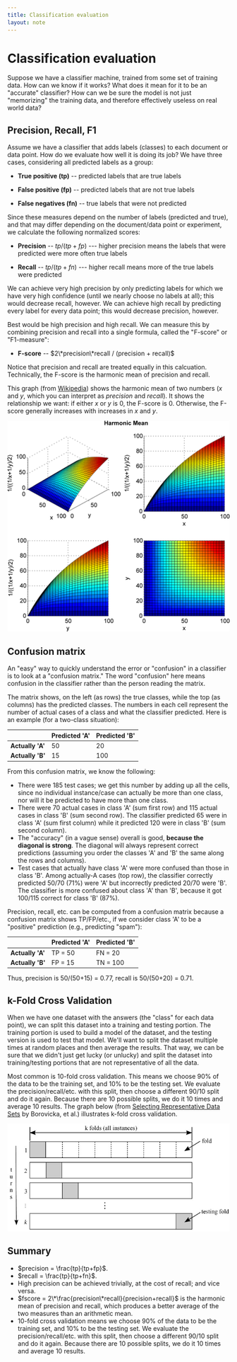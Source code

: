 ```yaml
---
title: Classification evaluation
layout: note
---
```


# Classification evaluation

Suppose we have a classifier machine, trained from some set of training data. How can we know if it works? What does it mean for it to be an "accurate" classifier? How can we be sure the model is not just "memorizing" the training data, and therefore effectively useless on real world data?

## Precision, Recall, F1

Assume we have a classifier that adds labels (classes) to each document or data point. How do we evaluate how well it is doing its job? We have three cases, considering all predicted labels as a group:

- **True positive (tp)** -- predicted labels that are true labels

- **False positive (fp)** -- predicted labels that are not true labels

- **False negatives (fn)** -- true labels that were not predicted

Since these measures depend on the number of labels (predicted and true), and that may differ depending on the document/data point or experiment, we calculate the following normalized scores:

- **Precision** -- $tp/(tp+fp)$ --- higher precision means the labels that were predicted were more often true labels

- **Recall** -- $tp/(tp+fn)$ --- higher recall means more of the true labels were predicted

We can achieve very high precision by only predicting labels for which we have very high confidence (until we nearly choose no labels at all); this would decrease recall, however. We can achieve high recall by predicting every label for every data point; this would decrease precision, however.

Best would be high precision and high recall. We can measure this by combining precision and recall into a single formula, called the "F-score" or "F1-measure":

- **F-score** -- $2\*precision\*recall / (precision + recall)$

Notice that precision and recall are treated equally in this calcuation. Technically, the F-score is the harmonic mean of precision and recall.

This graph (from [Wikipedia](http://en.wikipedia.org/wiki/File:Harmonic_mean_3D_plot_from_0_to_100.png)) shows the harmonic mean of two numbers ($x$ and $y$, which you can interpret as $precision$ and $recall$). It shows the relationship we want: if either $x$ or $y$ is $0$, the F-score is $0$. Otherwise, the F-score generally increases with increases in $x$ and $y$.

![Harmonic mean](/images/harmonic-mean.png)

## Confusion matrix

An "easy" way to quickly understand the error or "confusion" in a classifier is to look at a "confusion matrix." The word "confusion" here means confusion in the classifier rather than the person reading the matrix.

The matrix shows, on the left (as rows) the true classes, while the top (as columns) has the predicted classes. The numbers in each cell represent the number of actual cases of a class and what the classifier predicted. Here is an example (for a two-class situation):

|                  | Predicted 'A' | Predicted 'B' |
| ---------------- | ------------- | ------------- |
| **Actually 'A'** | 50            | 20            |
| **Actually 'B'** | 15            | 100           |

From this confusion matrix, we know the following:

- There were 185 test cases; we get this number by adding up all the cells, since no individual instance/case can actually be more than one class, nor will it be predicted to have more than one class.
- There were 70 actual cases in class 'A' (sum first row) and 115 actual cases in class 'B' (sum second row). The classifier predicted 65 were in class 'A' (sum first column) while it predicted 120 were in class 'B' (sum second column).
- The "accuracy" (in a vague sense) overall is good, **because the diagonal is strong**. The diagonal will always represent correct predictions (assuming you order the classes 'A' and 'B' the same along the rows and columns).
- Test cases that actually have class 'A' were more confused than those in class 'B'. Among actually-A cases (top row), the classifier correctly predicted 50/70 (71%) were 'A' but incorrectly predicted 20/70 were 'B'. The classifier is more confused about class 'A' than 'B', because it got 100/115 correct for class 'B' (87%).

Precision, recall, etc. can be computed from a confusion matrix because a confusion matrix shows TP/FP/etc., if we consider class 'A' to be a "positive" prediction (e.g., predicting "spam"):

|                  | Predicted 'A' | Predicted 'B' |
| ---------------- | ------------- | ------------- |
| **Actually 'A'** | TP = 50       | FN = 20       |
| **Actually 'B'** | FP = 15       | TN = 100      |

Thus, precision is 50/(50+15) = 0.77, recall is 50/(50+20) = 0.71.

## k-Fold Cross Validation

When we have one dataset with the answers (the "class" for each data point), we can split this dataset into a training and testing portion. The training portion is used to build a model of the dataset, and the testing version is used to test that model. We'll want to split the dataset multiple times at random places and then average the results. That way, we can be sure that we didn't just get lucky (or unlucky) and split the dataset into training/testing portions that are not representative of all the data.

Most common is 10-fold cross validation. This means we choose 90% of the data to be the training set, and 10% to be the testing set. We evaluate the precision/recall/etc. with this split, then choose a different 90/10 split and do it again. Because there are 10 possible splits, we do it 10 times and average 10 results. The graph below (from [Selecting Representative Data Sets](http://www.intechopen.com/books/advances-in-data-mining-knowledge-discovery-and-applications/selecting-representative-data-sets) by Borovicka, et al.)  illustrates k-fold cross validation.

![Cross validation](/images/k-fold-cross-validation.jpg)

## Summary

- $precision = \frac{tp}{tp+fp}$.
- $recall = \frac{tp}{tp+fn}$.
- High precision can be achieved trivially, at the cost of recall; and vice versa.
- $fscore = 2\*\frac{precision\*recall}{precision+recall}$ is the harmonic mean of precision and recall, which produces a better average of the two measures than an arithmetic mean.
- 10-fold cross validation means we choose 90% of the data to be the training set, and 10% to be the testing set. We evaluate the precision/recall/etc. with this split, then choose a different 90/10 split and do it again. Because there are 10 possible splits, we do it 10 times and average 10 results.